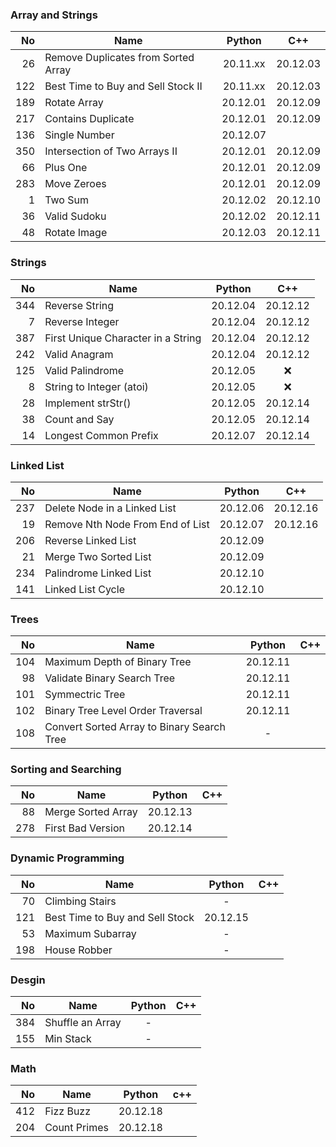 ### Array and Strings

|  No | Name                                |  Python  |   C++    |
|----:|-------------------------------------|:--------:|:--------:|
|  26 | Remove Duplicates from Sorted Array | 20.11.xx | 20.12.03 |
| 122 | Best Time to Buy and Sell Stock II  | 20.11.xx | 20.12.03 |
| 189 | Rotate Array                        | 20.12.01 | 20.12.09 |
| 217 | Contains Duplicate                  | 20.12.01 | 20.12.09 |
| 136 | Single Number                       | 20.12.07 |          |
| 350 | Intersection of Two Arrays II       | 20.12.01 | 20.12.09 |
|  66 | Plus One                            | 20.12.01 | 20.12.09 |
| 283 | Move Zeroes                         | 20.12.01 | 20.12.09 |
|   1 | Two Sum                             | 20.12.02 | 20.12.10 |
|  36 | Valid Sudoku                        | 20.12.02 | 20.12.11 |
|  48 | Rotate Image                        | 20.12.03 | 20.12.11 |

### Strings

|  No | Name                               |  Python  |   C++    |
|----:|------------------------------------|:--------:|:--------:|
| 344 | Reverse String                     | 20.12.04 | 20.12.12 |
|   7 | Reverse Integer                    | 20.12.04 | 20.12.12 |
| 387 | First Unique Character in a String | 20.12.04 | 20.12.12 |
| 242 | Valid Anagram                      | 20.12.04 | 20.12.12 |
| 125 | Valid Palindrome                   | 20.12.05 |   :x:    |
|   8 | String to Integer (atoi)           | 20.12.05 |   :x:    |
|  28 | Implement strStr()                 | 20.12.05 | 20.12.14 |
|  38 | Count and Say                      | 20.12.05 | 20.12.14 |
|  14 | Longest Common Prefix              | 20.12.07 | 20.12.14 |

### Linked List

|  No | Name                             |  Python  |   C++    |
|----:|----------------------------------|:--------:|:--------:|
| 237 | Delete Node in a Linked List     | 20.12.06 | 20.12.16 |
|  19 | Remove Nth Node From End of List | 20.12.07 | 20.12.16 |
| 206 | Reverse Linked List              | 20.12.09 |          |
|  21 | Merge Two Sorted List            | 20.12.09 |          |
| 234 | Palindrome Linked List           | 20.12.10 |          |
| 141 | Linked List Cycle                | 20.12.10 |          |

### Trees

|  No | Name                                       |  Python  | C++ |
|----:|--------------------------------------------|:--------:|:---:|
| 104 | Maximum Depth of Binary Tree               | 20.12.11 |     |
|  98 | Validate Binary Search Tree                | 20.12.11 |     |
| 101 | Symmectric Tree                            | 20.12.11 |     |
| 102 | Binary Tree Level Order Traversal          | 20.12.11 |     |
| 108 | Convert Sorted Array to Binary Search Tree |    -     |     |

### Sorting and Searching

|  No | Name               |  Python  | C++ |
|----:|--------------------|:--------:|:---:|
|  88 | Merge Sorted Array | 20.12.13 |     |
| 278 | First Bad Version  | 20.12.14 |     |

### Dynamic Programming

|  No | Name                            |  Python  | C++ |
|----:|---------------------------------|:--------:|:---:|
|  70 | Climbing Stairs                 |    -     |     |
| 121 | Best Time to Buy and Sell Stock | 20.12.15 |     |
|  53 | Maximum Subarray                |    -     |     |
| 198 | House Robber                    |    -     |     |

### Desgin

|  No | Name             | Python | C++ |
|----:|------------------|:------:|:---:|
| 384 | Shuffle an Array |   -    |     |
| 155 | Min Stack        |   -    |     |

### Math
|  No | Name         |  Python  | c++ |
|----:|--------------|:--------:|:---:|
| 412 | Fizz Buzz    | 20.12.18 |     |
| 204 | Count Primes | 20.12.18 |     |